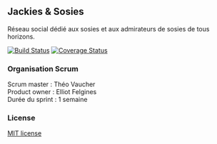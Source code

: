 ## Jackies & Sosies
Réseau social dédié aux sosies et aux admirateurs de sosies de tous horizons.

[![Build Status](https://travis-ci.org/M2DLG4/JackiesEtSosies.svg)](https://travis-ci.org/M2DLG4/JackiesEtSosies)
[![Coverage Status](https://coveralls.io/repos/M2DLG4/JackiesEtSosies/badge.svg?branch=feature-membre&service=github)](https://coveralls.io/github/M2DLG4/JackiesEtSosies?branch=feature-membre)


### Organisation Scrum

Scrum master : Théo Vaucher  
Product owner : Elliot Felgines  
Durée du sprint : 1 semaine

### License

[MIT license](http://opensource.org/licenses/MIT)
